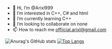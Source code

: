 - 👋 Hi, I’m @Arixl999
- 👀 I’m interested in C++, C# and html
- 🌱 I’m currently learning C++
- 💞️ I’m looking to collaborate on none
- 📫 How to reach me offiicial.arixl@gmail.com

<!---
Arixl999/Arixl999 is a ✨ special ✨ repository because its `README.md` (this file) appears on your GitHub profile.
You can click the Preview link to take a look at your changes.
--->

![Anurag's GitHub stats](https://github-readme-stats.vercel.app/api?username=Arixl999&show_icons=true&theme=radical)
[![Top Langs](https://github-readme-stats.vercel.app/api/top-langs/?username=Arixl999)](https://github.com/anuraghazra/github-readme-stats)
